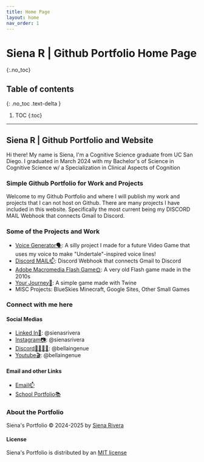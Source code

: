 ```yaml
---
title: Home Page
layout: home
nav_order: 1
---
```

# Siena R | Github Portfolio Home Page

{:.no_toc}

## Table of contents

{: .no_toc .text-delta }

1. TOC
{:toc}

---

## Siena R | Github Portfolio and Website

Hi there! My name is Siena, I'm a Cognitive Science graduate from UC San Diego. I graduated in March 2024 with my Bachelor's of Science in Cognitive Science w/ a Specialization in Clinical Aspects of Cognition

### Simple Github Portfolio for Work and Projects

Welcome to my Github Portfolio and where I will publish my work and projects that I can not host on Github. There are many projects I have included in this website. Specifically the most current being my DISCORD MAIL Webhook that connects Gmail to Discord.

### Some of the Projects and Work

- [Voice Generator🗣️](https://bellaingenue.github.io/docs/projects/pchildren/voicegenerator/): A silly project I made for a future Video Game that uses my voice to make "Undertale"-inspired voice lines!
- [Discord MAIL📫](https://bellaingenue.github.io/docs/projects/pchildren/discordmail/): Discord Webhook that connects Gmail to Discord
- [Adobe Macromedia Flash Game🌞](https://bellaingenue.github.io/docs/projects/pchildren/flashgame/flashgame.html): A very old Flash game made in the 2010s
- [Your Journey🤍](https://bellaingenue.github.io/docs/projects/pchildren/yourjourney/yourjourney.html): A simple game made with Twine
- MISC Projects: BlueSkies Minecraft, Google Sites, Other Small Games

### Connect with me here

#### Social Medias

- [Linked In📖](https://www.linkedin.com/in/sienasrivera/): @sienasrivera
- [Instagram📷](https://www.instagram.com/sienasrivera/): @sienasrivera
- [Discord👨‍👨‍👧‍👧](https://www.discord.app/): @bellaingenue
- [Youtube🎬](https://www.youtube.com/channel/bellaingenue): @bellaingenue

#### Email and other Links

- [Email📫](mailto:sienasrivera@gmail.com)
- [School Portfolio📚](https://www.sienasrivera.website/home)
  
### About the Portfolio

Siena's Portfolio &copy; 2024-2025 by [Siena Rivera](https://sienasrivera.website)

#### License

Siena's Portfolio is distributed by an [MIT license](https://github.com/bellaingenue/bellaingenue.github.io/LICENSE)
